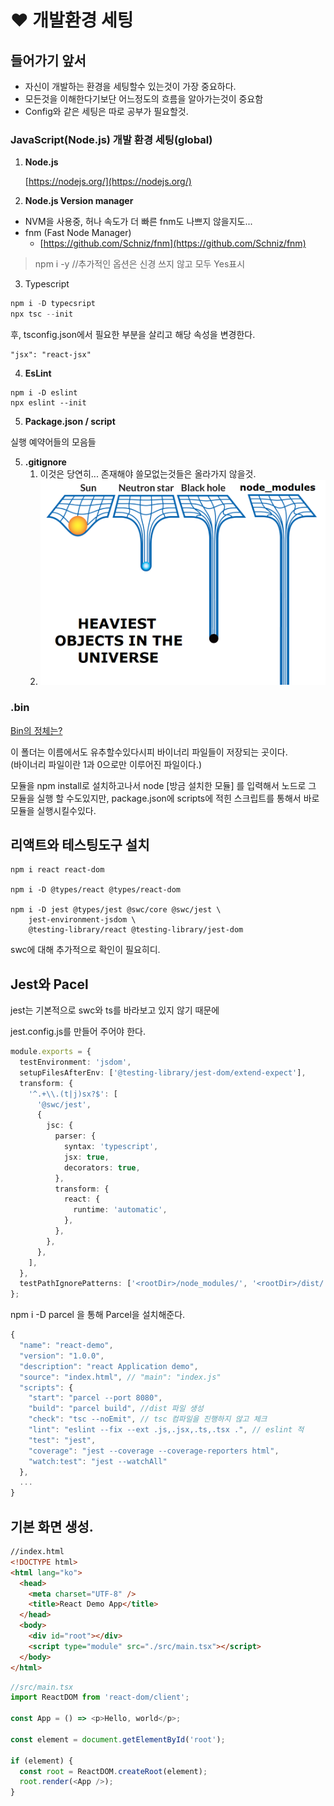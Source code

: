 # ❤ 개발환경 세팅

## 들어가기 앞서

* 자신이 개발하는 환경을 세팅할수 있는것이 가장 중요하다.&#x20;
* 모든것을 이해한다기보단 어느정도의 흐름을 알아가는것이 중요함
* Config와 같은 세팅은 따로 공부가 필요할것.



### JavaScript(Node.js) 개발 환경 세팅(global)

1.  **Node.js**

    [https://nodejs.org/](https://nodejs.org/)
2. **Node.js Version manager**

* NVM을 사용중, 허나 속도가 더 빠른 fnm도 나쁘지 않을지도...
* fnm (Fast Node Manager)
  * [https://github.com/Schniz/fnm](https://github.com/Schniz/fnm)

> npm i -y //추가적인 옵션은 신경 쓰지 않고 모두 Yes표시
>
>

3. Typescript

```typescript
npm i -D typecsript
npx tsc --init
```

후, tsconfig.json에서 필요한 부분을 살리고 해당 속성을 변경한다.&#x20;

```
"jsx": "react-jsx"
```

4. &#x20;**EsLint**

```
npm i -D eslint
npx eslint --init
```

5. **Package.json / script**

실행 예약어들의 모음들

5. **.gitignore**
   1. 이것은 당연히... 존재해야 쓸모없는것들은 올라가지 않을것.
   2. ![](<../.gitbook/assets/image (2) (1).png>)

### .bin

[Bin의 정체는?](https://simsimjae.medium.com/%ED%8C%A8%ED%82%A4%EC%A7%80-%EC%95%88%EC%97%90%EB%8A%94-bin%EC%9D%B4%EB%9D%BC%EA%B3%A0%ED%95%98%EB%8A%94-%EC%88%A8%EA%B9%80-%ED%8F%B4%EB%8D%94%EA%B0%80-%EC%A1%B4%EC%9E%AC%ED%95%9C%EB%8B%A4-%EC%9D%B4-%ED%8F%B4%EB%8D%94%EB%8A%94-%EB%AD%90%EB%95%8C%EB%A7%A4-%EC%9E%88%EB%8A%94%EA%B1%B4%EC%A7%80-%EA%B6%81%EA%B8%88%ED%95%B4%EC%84%9C-%EC%B0%BE%EC%95%84%EB%B3%B4%EC%95%98%EB%8B%A4-8257ddaa1a7e)

이 폴더는 이름에서도 유추할수있다시피 바이너리 파일들이 저장되는 곳이다.\
&#x20;(바이너리 파일이란 1과 0으로만 이루어진 파일이다.)

모듈을 npm install로 설치하고나서 node \[방금 설치한 모듈] 를 입력해서 노드로 그 모듈을 실행 할 수도있지만, package.json에 scripts에 적힌 스크립트를 통해서 바로 모듈을 실행시킬수있다.

## 리액트와 테스팅도구 설치

```
npm i react react-dom

npm i -D @types/react @types/react-dom

npm i -D jest @types/jest @swc/core @swc/jest \
    jest-environment-jsdom \
    @testing-library/react @testing-library/jest-dom
```

swc에 대해 추가적으로 확인이 필요히디.

## Jest와 Pacel

jest는 기본적으로 swc와 ts를 바라보고 있지 않기 때문에

jest.config.js를 만들어 주어야 한다.

```typescript
module.exports = {
  testEnvironment: 'jsdom',
  setupFilesAfterEnv: ['@testing-library/jest-dom/extend-expect'],
  transform: {
    '^.+\\.(t|j)sx?$': [
      '@swc/jest',
      {
        jsc: {
          parser: {
            syntax: 'typescript',
            jsx: true,
            decorators: true,
          },
          transform: {
            react: {
              runtime: 'automatic',
            },
          },
        },
      },
    ],
  },
  testPathIgnorePatterns: ['<rootDir>/node_modules/', '<rootDir>/dist/'],
};
```



npm i -D parcel 을 통해 Parcel을 설치해준다.

```typescript
{
  "name": "react-demo",
  "version": "1.0.0",
  "description": "react Application demo",
  "source": "index.html", // "main": "index.js"
  "scripts": {
    "start": "parcel --port 8080",
    "build": "parcel build", //dist 파일 생성
    "check": "tsc --noEmit", // tsc 컴파일을 진행하지 않고 체크
    "lint": "eslint --fix --ext .js,.jsx,.ts,.tsx .", // eslint 적
    "test": "jest",
    "coverage": "jest --coverage --coverage-reporters html",
    "watch:test": "jest --watchAll"
  },
  ...
}
```

## 기본 화면 생성.

```html
//index.html
<!DOCTYPE html>
<html lang="ko">
  <head>
    <meta charset="UTF-8" />
    <title>React Demo App</title>
  </head>
  <body>
    <div id="root"></div>
    <script type="module" src="./src/main.tsx"></script>
  </body>
</html>
```

```typescript
//src/main.tsx
import ReactDOM from 'react-dom/client';

const App = () => <p>Hello, world</p>;

const element = document.getElementById('root');

if (element) {
  const root = ReactDOM.createRoot(element);
  root.render(<App />);
}
```
